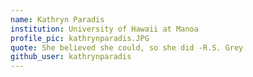 ```yaml
---
name: Kathryn Paradis
institution: University of Hawaii at Manoa
profile_pic: kathrynparadis.JPG
quote: She believed she could, so she did -R.S. Grey
github_user: kathrynparadis
---
```

